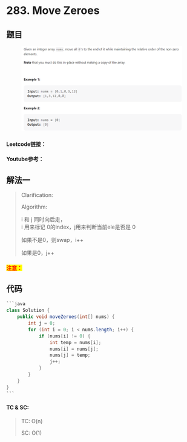 # 283. Move Zeroes

## 题目

<figure><img src="../../.gitbook/assets/image (2) (2) (1) (1).png" alt=""><figcaption></figcaption></figure>

#### Leetcode链接：

#### Youtube参考：

## 解法一

> Clarification:&#x20;
>
> Algorithm:&#x20;
>
> i 和 j 同时向后走，\
> i 用来标记 0的index，j用来判断当前ele是否是 0
>
> 如果不是0，则swap，i++
>
> 如果是0，j++

#### <mark style="color:red;">注意：</mark>

## 代码

````java
```java
class Solution {
    public void moveZeroes(int[] nums) {
        int j = 0;
        for (int i = 0; i < nums.length; i++) {
            if (nums[i] != 0) {
                int temp = nums[i];
                nums[i] = nums[j];
                nums[j] = temp;
                j++;
            }
        }
    }
}
```
````

#### TC & SC:&#x20;

> TC: O(n)
>
> SC: O(1)
